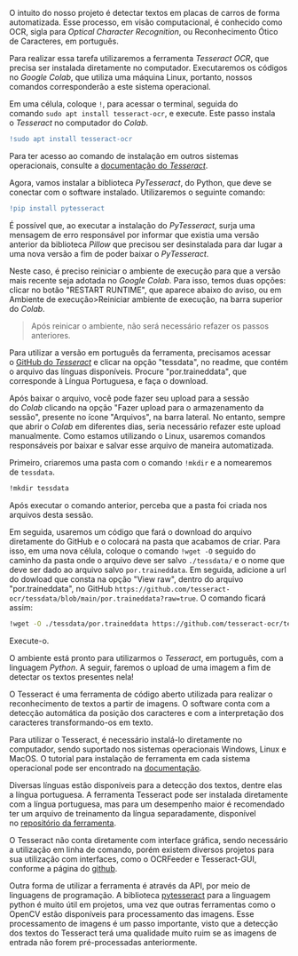 O intuito do nosso projeto é detectar textos em placas de carros de forma automatizada. Esse processo, em visão computacional, é conhecido como OCR, sigla para _Optical Character Recognition_, ou Reconhecimento Ótico de Caracteres, em português.

Para realizar essa tarefa utilizaremos a ferramenta _Tesseract OCR_, que precisa ser instalada diretamente no computador. Executaremos os códigos no _Google Colab_, que utiliza uma máquina Linux, portanto, nossos comandos corresponderão a este sistema operacional.

Em uma célula, coloque `!`, para acessar o terminal, seguida do comando `sudo apt install tesseract-ocr`, e execute. Este passo instala o _Tesseract_ no computador do _Colab_.

```diff
!sudo apt install tesseract-ocr
```

Para ter acesso ao comando de instalação em outros sistemas operacionais, consulte a [documentação do _Tesseract_](https://tesseract-ocr.github.io/tessdoc/Installation.html).

Agora, vamos instalar a biblioteca _PyTesseract_, do Python, que deve se conectar com o software instalado. Utilizaremos o seguinte comando:

```diff
!pip install pytesseract
```

É possível que, ao executar a instalação do _PyTesseract_, surja uma mensagem de erro responsável por informar que existia uma versão anterior da biblioteca _Pillow_ que precisou ser desinstalada para dar lugar a uma nova versão a fim de poder baixar o _PyTesseract_.

Neste caso, é preciso reiniciar o ambiente de execução para que a versão mais recente seja adotada no _Google Colab_. Para isso, temos duas opções: clicar no botão "RESTART RUNTIME", que aparece abaixo do aviso, ou em Ambiente de execução>Reiniciar ambiente de execução, na barra superior do _Colab_.

> Após reinicar o ambiente, não será necessário refazer os passos anteriores.

Para utilizar a versão em português da ferramenta, precisamos acessar o [GitHub do _Tesseract_](https://github.com/tesseract-ocr/tessdoc) e clicar na opção "tessdata", no readme, que contém o arquivo das línguas disponíveis. Procure "por.traineddata", que corresponde à Língua Portuguesa, e faça o download.

Após baixar o arquivo, você pode fazer seu upload para a sessão do _Colab_ clicando na opção "Fazer upload para o armazenamento da sessão", presente no ícone "Arquivos", na barra lateral. No entanto, sempre que abrir o _Colab_ em diferentes dias, seria necessário refazer este upload manualmente. Como estamos utilizando o Linux, usaremos comandos responsáveis por baixar e salvar esse arquivo de maneira automatizada.

Primeiro, criaremos uma pasta com o comando `!mkdir` e a nomearemos de `tessdata`.

```bash
!mkdir tessdata
```

Após executar o comando anterior, perceba que a pasta foi criada nos arquivos desta sessão.

Em seguida, usaremos um código que fará o download do arquivo diretamente do GitHub e o colocará na pasta que acabamos de criar. Para isso, em uma nova célula, coloque o comando `!wget -O` seguido do caminho da pasta onde o arquivo deve ser salvo `./tessdata/` e o nome que deve ser dado ao arquivo salvo `por.traineddata`. Em seguida, adicione a url do dowload que consta na opção "View raw", dentro do arquivo "por.traineddata", no GitHub `https://github.com/tesseract-ocr/tessdata/blob/main/por.traineddata?raw=true`. O comando ficará assim:

```bash
!wget -O ./tessdata/por.traineddata https://github.com/tesseract-ocr/tessdata/blob/main/por.traineddata?raw=true
```

Execute-o.

O ambiente está pronto para utilizarmos o _Tesseract_, em português, com a linguagem _Python_. A seguir, faremos o upload de uma imagem a fim de detectar os textos presentes nela!

O Tesseract é uma ferramenta de código aberto utilizada para realizar o reconhecimento de textos a partir de imagens. O software conta com a detecção automática da posição dos caracteres e com a interpretação dos caracteres transformando-os em texto.

Para utilizar o Tesseract, é necessário instalá-lo diretamente no computador, sendo suportado nos sistemas operacionais Windows, Linux e MacOS. O tutorial para instalação de ferramenta em cada sistema operacional pode ser encontrado na [documentação](https://tesseract-ocr.github.io/tessdoc/Installation.html).

Diversas línguas estão disponíveis para a detecção dos textos, dentre elas a língua portuguesa. A ferramenta Tesseract pode ser instalada diretamente com a língua portuguesa, mas para um desempenho maior é recomendado ter um arquivo de treinamento da língua separadamente, disponível no [repositório da ferramenta](https://github.com/tesseract-ocr/tessdata).

O Tesseract não conta diretamente com interface gráfica, sendo necessário a utilização em linha de comando, porém existem diversos projetos para sua utilização com interfaces, como o OCRFeeder e Tesseract-GUI, conforme a página do [github](https://github.com/tesseract-ocr/tessdoc/blob/main/User-Projects-%E2%80%93-3rdParty.md).

Outra forma de utilizar a ferramenta é através da API, por meio de linguagens de programação. A biblioteca [pytesseract](https://pypi.org/project/pytesseract/) para a linguagem python é muito útil em projetos, uma vez que outras ferramentas como o OpenCV estão disponíveis para processamento das imagens. Esse processamento de imagens é um passo importante, visto que a detecção dos textos do Tesseract terá uma qualidade muito ruim se as imagens de entrada não forem pré-processadas anteriormente.